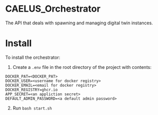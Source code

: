 # CAELUS_Orchestrator
The API that deals with spawning and managing digital twin instances.

# Install
To install the orchestrator:
1. Create a `.env` file in the root directory of the project with contents: 

```
DOCKER_PAT=<DOCKER_PAT>
DOCKER_USER=<username for docker registry>
DOCKER_EMAIL=<email for docker registry>
DOCKER_REGISTRY=ghcr.io
APP_SECRET=<an appliction secret>
DEFAULT_ADMIN_PASSWORD=<a default admin password>
```

2. Run `bash start.sh`
